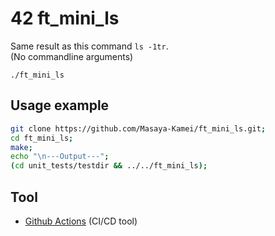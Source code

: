 # 42 ft_mini_ls

Same result as this command `ls -1tr`.  
(No commandline arguments)

`./ft_mini_ls`

## Usage example

```zsh
git clone https://github.com/Masaya-Kamei/ft_mini_ls.git;
cd ft_mini_ls;
make;
echo "\n---Output---";
(cd unit_tests/testdir && ../../ft_mini_ls);
```

## Tool

- [Github Actions](https://docs.github.com/ja/actions) (CI/CD tool)
